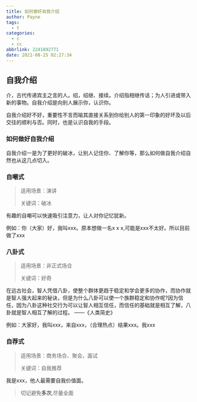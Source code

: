 ```yaml
---
title: 如何做好自我介绍
author: Payne
tags:
  - t
categories:
  - c
  - cc
abbrlink: 2241892771
date: 2021-08-25 02:27:34
---
```


## 自我介绍

​		介，古代传递宾主之言的人。绍，绍继、接续。介绍指相继传话；为人引进或带入新的事物。自我介绍是向别人展示你，认识你。

​		自我介绍好不好，重要性不言而喻其直接关系到你给别人的第一印象的好坏及以后交往的顺利与否。同时，也是认识自我的手段。

### 如何做好自我介绍

自我介绍一是为了更好的破冰，让别人记住你、了解你等，那么如何做自我介绍自然也从这几点切入。

### 自嘲式

> 适用场景：演讲
>
> 关键词：破冰

有趣的自嘲可以快速吸引注意力，让人对你记忆犹新。

例如：你（大家）好，我叫xxx。原本想做一名x x x,可能是xxx不太好。所以目前做了xxx

### 八卦式

> 适用场景：非正式场合
>
> 关键词：好奇

在远古社会，智人凭借八卦，使整个群体更趋于稳定和学会更多的协作，而协作就是智人强大起来的秘诀，但是为什么八卦可以使一个族群稳定和协作呢?因为信任，因为八卦这种社交行为可以让智人相互信任，而信任的基础就是相互了解，八卦就是智人相互了解的过程。 ——《人类简史》

例如：大家好，我叫xxx，来自xxx，（合理热点）结果xxx。我xxx

### 自荐式

> 适用场景：商务场合、聚会，面试
>
> 关键词：自我推荐

我是xxx，他人最需要自我价值面。



> 切记避免**多次**,尽量全面

